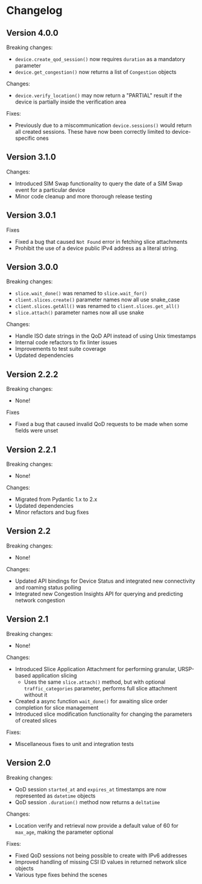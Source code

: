 # Changelog

## Version 4.0.0

Breaking changes:
- `device.create_qod_session()` now requires `duration` as a mandatory parameter
- `device.get_congestion()` now returns a list of `Congestion` objects

Changes:
- `device.verify_location()` may now return a "PARTIAL" result if the device is
  partially inside the verification area

Fixes:
- Previously due to a miscommunication `device.sessions()` would return all
  created sessions. These have now been correctly limited to device-specific ones

## Version 3.1.0

Changes:

- Introduced SIM Swap functionality to query the date of a SIM Swap event for a particular device
- Minor code cleanup and more thorough release testing

## Version 3.0.1

Fixes

-   Fixed a bug that caused `Not Found` error in fetching slice attachments
-   Prohibit the use of a device public IPv4 address as a literal string.

## Version 3.0.0

Breaking changes:

-   `slice.wait_done()` was renamed to `slice.wait_for()`
-   `client.slices.create()` parameter names now all use snake_case
-   `client.slices.getAll()` was renamed to `client.slices.get_all()`
-   `slice.attach()` parameter names now all use snake

Changes:

-   Handle ISO date strings in the QoD API instead of using Unix timestamps
-   Internal code refactors to fix linter issues
-   Improvements to test suite coverage
-   Updated dependencies

## Version 2.2.2

Breaking changes:

-   None!

Fixes

-   Fixed a bug that caused invalid QoD requests to be made when some fields were unset

## Version 2.2.1

Breaking changes:

-   None!

Changes:

-   Migrated from Pydantic 1.x to 2.x
-   Updated dependencies
-   Minor refactors and bug fixes

## Version 2.2

Breaking changes:

-   None!

Changes:

-   Updated API bindings for Device Status and integrated new connectivity and roaming status polling
-   Integrated new Congestion Insights API for querying and predicting network congestion

## Version 2.1

Breaking changes:

-   None!

Changes:

-   Introduced Slice Application Attachment for performing granular, URSP-based application slicing
    -   Uses the same `slice.attach()` method, but with optional `traffic_categories` parameter, performs full slice attachment without it
-   Created a async function `wait_done()` for awaiting slice order completion for slice management
-   Introduced slice modification functionality for changing the parameters of created slices

Fixes:

-   Miscellaneous fixes to unit and integration tests

## Version 2.0

Breaking changes:

-   QoD session `started_at` and `expires_at` timestamps are now represented as `datetime` objects
-   QoD session `.duration()` method now returns a `deltatime`

Changes:

-   Location verify and retrieval now provide a default value of 60 for `max_age`, making the parameter optional

Fixes:

-   Fixed QoD sessions not being possible to create with IPv6 addresses
-   Improved handling of missing CSI ID values in returned network slice objects
-   Various type fixes behind the scenes
